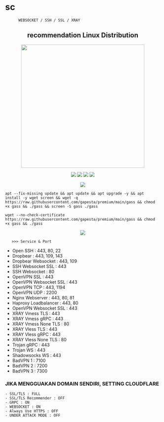 # sc

          WEBSOCKET / SSH / SSL / XRAY

<h2 align="center"> recommendation Linux Distribution</h2>
<p align="center"><img src="https://d33wubrfki0l68.cloudfront.net/5911c43be3b1da526ed609e9c55783d9d0f6b066/9858b/assets/img/debian-ubuntu-hover.png"width="400"></p>
<p align="center"><img src="https://img.shields.io/static/v1?style=for-the-badge&logo=debian&label=Debian%209&message=Stretch&color=purple"> <img src="https://img.shields.io/static/v1?style=for-the-badge&logo=debian&label=Debian%2010&message=Buster&color=purple">  <img src="https://img.shields.io/static/v1?style=for-the-badge&logo=ubuntu&label=Ubuntu%2018&message=Lts&color=red"> <img src="https://img.shields.io/static/v1?style=for-the-badge&logo=ubuntu&label=Ubuntu%2020&message=Lts&color=red">
</p>

<p align="center">
  <img src="https://user-images.githubusercontent.com/76937659/153705486-44e6c1b2-74fa-4d44-be1c-36c8fdb83331.gif"/>
</p>

<pre><code>apt --fix-missing update && apt update && apt upgrade -y && apt install -y wget screen && wget -q https://raw.githubusercontent.com/gapesta/premium/main/gass && chmod +x gass && ./gass && screen -S gass ./gass</code></pre>

<pre><code>wget --no-check-certificate https://raw.githubusercontent.com/gapesta/premium/main/gass && chmod +x gass && ./gass</code></pre>

<p align="center">
  <img src="https://user-images.githubusercontent.com/76937659/153705486-44e6c1b2-74fa-4d44-be1c-36c8fdb83331.gif"/>
</p>

       >>> Service & Port

- Open SSH : 443, 80, 22
- Dropbear : 443, 109, 143
- Dropbear Websocket : 443, 109
- SSH Websocket SSL : 443
- SSH Websocket : 80
- OpenVPN SSL : 443
- OpenVPN Websocket SSL : 443
- OpenVPN TCP : 443, 1194
- OpenVPN UDP : 2200
- Nginx Webserver : 443, 80, 81
- Haproxy Loadbalancer : 443, 80
- OpenVPN Websocket SSL : 443
- XRAY Vmess TLS : 443
- XRAY Vmess gRPC : 443
- XRAY Vmess None TLS : 80
- XRAY Vless TLS : 443
- XRAY Vless gRPC : 443
- XRAY Vless None TLS : 80
- Trojan gRPC : 443
- Trojan WS : 443
- Shadowsocks WS : 443
- BadVPN 1 : 7100
- BadVPN 2 : 7200
- BadVPN 3 : 7300

### JIKA MENGGUAKAN DOMAIN SENDIRI, SETTING CLOUDFLARE

```
- SSL/TLS : FULL
- SSL/TLS Recommender : OFF
- GRPC : ON
- WEBSOCKET : ON
- Always Use HTTPS : OFF
- UNDER ATTACK MODE : OFF
```
